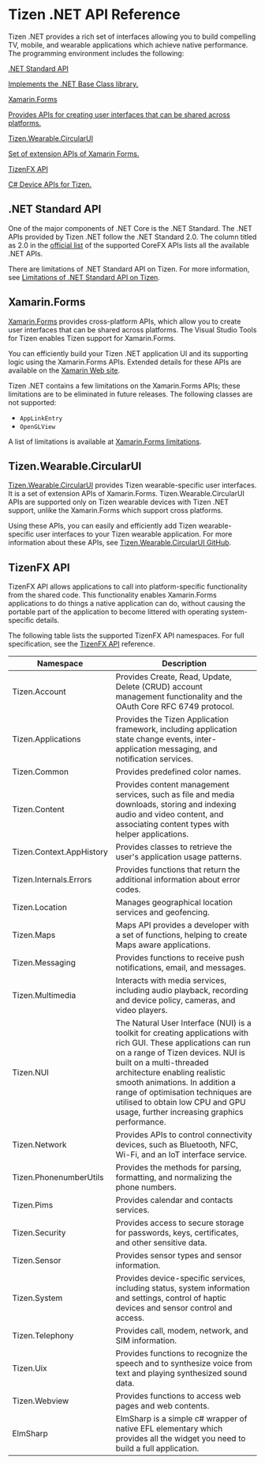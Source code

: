 # Tizen .NET API Reference

Tizen .NET provides a rich set of interfaces allowing you to build compelling TV, mobile, and wearable applications which achieve native performance. The programming environment includes the following:

<div class="row cards-container-infra">
    <div class="col col-6 col-xl-3">
        <a href="https://docs.microsoft.com/en-us/dotnet/standard/net-standard" class="card card-infra h-100">
            <div class="card-body">
                <p class="h3 card-title">.NET Standard API</p>
                <p class="card-text">Implements the .NET Base Class library.</p>
            </div>
        </a>
    </div>
    <div class="col col-6 col-xl-3">
        <a href="https://developer.xamarin.com/guides/xamarin-forms/getting-started/" class="card card-infra h-100">
            <div class="card-body">
                <p class="h3 card-title">Xamarin.Forms</p>
                <p class="card-text">Provides APIs for creating user interfaces that can be shared across platforms.</p>
            </div>
        </a>
    </div>
    <div class="col col-6 col-xl-3">
        <a href="./Tizen.CircularUI/index.html" class="card card-infra h-100">
            <div class="card-body">
                <p class="h3 card-title">Tizen.Wearable.CircularUI</p>
                <p class="card-text">Set of extension APIs of Xamarin Forms.</p>
            </div>
        </a>
    </div>
    <div class="col col-6 col-xl-3">
        <a href="./TizenFX/index.html" class="card card-infra h-100">
            <div class="card-body">
                <p class="h3 card-title">TizenFX API</p>
                <p class="card-text">C# Device APIs for Tizen.</p>
            </div>
        </a>
    </div>
</div>

## .NET Standard API

One of the major components of .NET Core is the .NET Standard. The .NET APIs provided by Tizen .NET follow the .NET Standard 2.0. The column titled as 2.0 in the [official list](https://docs.microsoft.com/en-us/dotnet/standard/net-standard) of the supported CoreFX APIs lists all the available .NET APIs.

There are limitations of .NET Standard API on Tizen. For more information, see [Limitations of .NET Standard API on Tizen](dotnet-standard-limitations.md).

## Xamarin.Forms

[Xamarin.Forms](https://developer.xamarin.com/guides/xamarin-forms/getting-started/) provides cross-platform APIs, which allow you to create user interfaces that can be shared across platforms. The Visual Studio Tools for Tizen enables Tizen support for Xamarin.Forms.

You can efficiently build your Tizen .NET application UI and its supporting logic using the Xamarin.Forms APIs. Extended details for these APIs are available on the [Xamarin Web site](https://developer.xamarin.com/api/namespace/Xamarin.Forms/).

Tizen .NET contains a few limitations on the Xamarin.Forms APIs; these limitations are to be eliminated in future releases. The following classes are not supported:

- `AppLinkEntry`
- `OpenGLView`

A list of limitations is available at [Xamarin.Forms limitations](xamarin-forms-limitations.md).

## Tizen.Wearable.CircularUI

[Tizen.Wearable.CircularUI](./Tizen.CircularUI/index.html) provides Tizen wearable-specific user interfaces. It is a set of extension APIs of Xamarin.Forms. Tizen.Wearable.CircularUI APIs are supported only on Tizen wearable devices with Tizen .NET support, unlike the Xamarin.Forms which support cross platforms.

Using these APIs, you can easily and efficiently add Tizen wearable-specific user interfaces to your Tizen wearable application. For more information about these APIs, see [Tizen.Wearable.CircularUI GitHub](https://github.com/Samsung/Tizen.CircularUI).

## TizenFX API

TizenFX API allows applications to call into platform-specific functionality from the shared code. This functionality enables Xamarin.Forms applications to do things a native application can do, without causing the portable part of the application to become littered with operating system-specific details.

The following table lists the supported TizenFX API namespaces. For full specification, see the [TizenFX API](./TizenFX/index.html) reference.

| Namespace          | Description                              |
| ------------------ | ---------------------------------------- |
| Tizen.Account      | Provides Create, Read, Update, Delete (CRUD) account management functionality and the OAuth Core RFC 6749 protocol. |
| Tizen.Applications | Provides the Tizen Application framework, including application state change events, inter-application messaging, and notification services. |
| Tizen.Common       | Provides predefined color names.         |
| Tizen.Content      | Provides content management services, such as file and media downloads, storing and indexing audio and video content, and associating content types with helper applications. |
| Tizen.Context.AppHistory | Provides classes to retrieve the user's application usage patterns. | 
| Tizen.Internals.Errors | Provides functions that return the additional information about error codes.
| Tizen.Location     | Manages geographical location services and geofencing. |
| Tizen.Maps         | Maps API provides a developer with a set of functions, helping to create Maps aware applications. |
| Tizen.Messaging    | Provides functions to receive push notifications, email, and messages. |
| Tizen.Multimedia   | Interacts with media services, including audio playback, recording and device policy, cameras, and video players. |
| Tizen.NUI          | The Natural User Interface (NUI) is a toolkit for creating applications with rich GUI. These applications can run on a range of Tizen devices. NUI is built on a multi-threaded architecture enabling realistic smooth animations. In addition a range of optimisation techniques are utilised to obtain low CPU and GPU usage, further increasing graphics performance. |
| Tizen.Network      | Provides APIs to control connectivity devices, such as Bluetooth, NFC, Wi-Fi, and an IoT interface service. |
| Tizen.PhonenumberUtils | Provides the methods for parsing, formatting, and normalizing the phone numbers. |
| Tizen.Pims         | Provides calendar and contacts services. |
| Tizen.Security     | Provides access to secure storage for passwords, keys, certificates, and other sensitive data. |
| Tizen.Sensor       | Provides sensor types and sensor information. |
| Tizen.System       | Provides device-specific services, including status, system information and settings, control of haptic devices and sensor control and access. |
| Tizen.Telephony    | Provides call, modem, network, and SIM information. |
| Tizen.Uix          | Provides functions to recognize the speech and to synthesize voice from text and playing synthesized sound data. |
| Tizen.Webview      | Provides functions to access web pages and web contents. |
| ElmSharp           | ElmSharp is a simple c# wrapper of native EFL elementary which provides all the widget you need to build a full application. |

